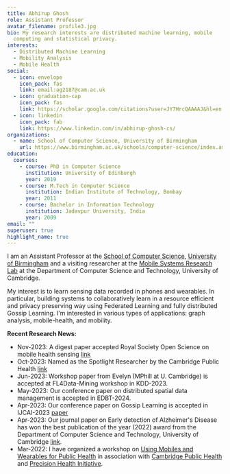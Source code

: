 ```yaml
---
title: Abhirup Ghosh
role: Assistant Professor
avatar_filename: profile3.jpg
bio: My research interests are distributed machine learning, mobile
  computing and statistical privacy.
interests:
  - Distributed Machine Learning
  - Mobility Analysis
  - Mobile Health
social:
  - icon: envelope
    icon_pack: fas
    link: email:ag2187@cam.ac.uk
  - icon: graduation-cap
    icon_pack: fas
    link: https://scholar.google.com/citations?user=JY7HrcQAAAAJ&hl=en
  - icon: linkedin
    icon_pack: fab
    link: https://www.linkedin.com/in/abhirup-ghosh-cs/
organizations:
  - name: School of Computer Science, University of Birmingham
    url: https://www.birmingham.ac.uk/schools/computer-science/index.aspx
education:
  courses:
    - course: PhD in Computer Science
      institution: University of Edinburgh
      year: 2019
    - course: M.Tech in Computer Science
      institution: Indian Institute of Technology, Bombay
      year: 2011
    - course: Bachelor in Information Technology
      institution: Jadavpur University, India
      year: 2009
email: ""
superuser: true
highlight_name: true
---
```

I﻿  am an  Assistant Professor at the [School of Computer Science](https://www.birmingham.ac.uk/schools/computer-science/index.aspx), [University of Birmingham](https://www.birmingham.ac.uk/index.aspx) and a visiting researcher at the [Mobile Systems Research Lab](https://mobile-systems.cl.cam.ac.uk/index.html) at the Department of Computer Science and Technology, University of Cambridge.

My interest is to learn sensing data recorded in phones and wearables. In particular, building systems to collaboratively learn in a resource efficient and privacy preserving way using Federated Learning and fully distributed Gossip Learning. I'm interested in various types of applications: graph analysis, mobile-health, and mobility.

**Recent Research News:**
- Nov-2023: A digest paper accepted Royal Society Open Science on mobile health sensing [link](https://royalsocietypublishing.org/doi/10.1098/rsos.230806) 
- Oct-2023: Named as the Spotlight Researcher by the Cambridge Public Health [link](https://www.cph.cam.ac.uk/people/researcher-spotlights/spotlight-abhirup-ghosh)
- Jun-2023: Workshop paper from Evelyn (MPhill at U. Cambridge) is accepted at FL4Data-Mining workshop in KDD-2023.
- May-2023: Our conference paper on distributed spatial data management is accepted in EDBT-2024.
- Apr-2023: Our conference paper on Gossip Learning is accepted in IJCAI-2023 [paper](https://www.ijcai.org/proceedings/2023/416)
- Apr-2023: Our journal paper on Early detection of Alzheimer's Disease has won the best publication of the year (2022) award from the Department of Computer Science and Technology, University of Cambridge [link](https://us19.campaign-archive.com/?u=419af8f3d81cb9d44999cdbb1&id=b33ec45ba2).
- Mar-2022: I have organized a workshop on [Using Mobiles and Wearables for Public Health](https://www.cph.cam.ac.uk/events/using-mobiles-and-wearables-public-health) in association with [Cambridge Public Health](https://www.cph.cam.ac.uk/) and [Precision Health Initiative](https://www.precisionhealth.cam.ac.uk/).


<!-- I was a Senior Research Associate at the [Mobile Systems Research Lab](https://mobile-systems.cl.cam.ac.uk/index.html)Department of Computer Science and Technology, University of Cambridge under [Prof. Cecilia Mascolo](https://www.cl.cam.ac.uk/~cm542/).

 I worked on detecting Alzheimer's disease using outdoor mobility and sleep data. I got my PhD in 2019 from the School of Informatics in the University of Edinburgh under [Dr Rik Sarkar](http://homepages.inf.ed.ac.uk/rsarkar/) in "Machine Learning and Privacy Preserving Algorithms for Spatial and Temporal Sensing". I was also a Research Associate in the Department of Computing, Imperial College London under [Dr Thomas Heinis](http://wp.doc.ic.ac.uk/theinis/).

**Workshop:** I  have organized  the workshop on [Using Mobiles and Wearables for Public Health](https://www.cph.cam.ac.uk/events/using-mobiles-and-wearables-public-health) in association with [Cambridge Public Health](https://www.cph.cam.ac.uk/) and [Precision Health Initiative](https://www.precisionhealth.cam.ac.uk/). The video for my talk is here:

<iframe width="560" height="315" src="https://www.youtube.com/embed/VHORLuZvpgk" title="YouTube video player" frameborder="0" allow="accelerometer; autoplay; clipboard-write; encrypted-media; gyroscope; picture-in-picture; web-share" allowfullscreen></iframe>

{{< icon name="download" pack="fas" >}} Download my {{< staticref "uploads/Abhirup_Ghosh_CV.pdf" "newtab" >}}resumé{{< /staticref >}}.
--!>

<!--
News

- April 2023: Our [paper](https://abhirup-home.netlify.app/publication/machine-learning-detects-altered-spatial-navigation-features-in-outdoor-behaviour-of-alzheimers-disease-patients/) has won the Publication of the year award from the Department of Computer Science and Technology, University of Cambridge.
- April 2023: Our paper on cross-device federated learning for mobile health got accepted in ICASSP-2023.
- March 2023: Organized organized a workshop on [Using Mobiles and Wearables for Public Health](https://www.cph.cam.ac.uk/events/using-mobiles-and-wearables-public-health) in association with [Cambridge Public Health](https://www.cph.cam.ac.uk/) and [Precision Health Initiative](https://www.precisionhealth.cam.ac.uk/). My talk is [here]("https://www.youtube.com/embed/VHORLuZvpgk").
--!>
